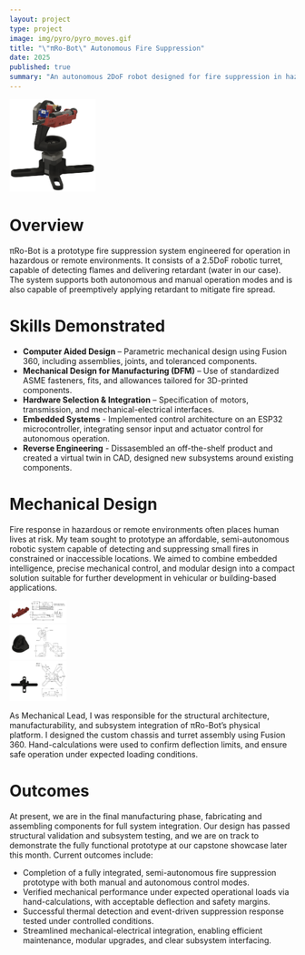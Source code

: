 ```yaml
---
layout: project
type: project
image: img/pyro/pyro_moves.gif
title: "\"πRo-Bot\" Autonomous Fire Suppression"
date: 2025
published: true
summary: "An autonomous 2DoF robot designed for fire suppression in hazardous environments, featuring both manual and automatic control."
---
```


<div class="text-center">
  <img class="img-fluid" src="../img/pyro/final_design.png" alt="Our Final design plan, ready to print!" style="width: 30%;">
</div>

# Overview

πRo-Bot is a prototype fire suppression system engineered for operation in hazardous or remote environments. It consists of a 2.5DoF robotic turret, capable of detecting flames and delivering retardant (water in our case). The system supports both autonomous and manual operation modes and is also capable of preemptively applying retardant to mitigate fire spread.

# Skills Demonstrated
- **Computer Aided Design** – Parametric mechanical design using Fusion 360, including assemblies, joints, and toleranced components.  
- **Mechanical Design for Manufacturing (DFM)** – Use of standardized ASME fasteners, fits, and allowances tailored for 3D-printed components.  
- **Hardware Selection & Integration** – Specification of motors, transmission, and mechanical-electrical interfaces.  
- **Embedded Systems** - Implemented control architecture on an ESP32 microcontroller, integrating sensor input and actuator control for autonomous operation.
- **Reverse Engineering** - Dissasembled an off-the-shelf product and created a virtual twin in CAD, designed new subsystems around existing components.

# Mechanical Design

Fire response in hazardous or remote environments often places human lives at risk. My team sought to prototype an affordable, semi-autonomous robotic system capable of detecting and suppressing small fires in constrained or inaccessible locations. We aimed to combine embedded intelligence, precise mechanical control, and modular design into a compact solution suitable for further development in vehicular or building-based applications.

<div class="text-center">
  <img class="img-fluid" src="../img/pyro/platform_drawing.png" alt="Gun platform drawing" style="width: 20%">
</div>

<div class="text-center">
  <img class="img-fluid" src="../img/pyro/arm_drawing.png" alt="Armature (wrist, waist) drawing" style="width: 20%">
</div>

<div class="text-center">
  <img class="img-fluid" src="../img/pyro/base_drawing.png" alt="Base" style="width: 20%">
</div>

As Mechanical Lead, I was responsible for the structural architecture, manufacturability, and subsystem integration of πRo-Bot’s physical platform. I designed the custom chassis and turret assembly using Fusion 360. Hand-calculations were used to confirm deflection limits, and ensure safe operation under expected loading conditions.

# Outcomes

At present, we are in the final manufacturing phase, fabricating and assembling components for full system integration. Our design has passed structural validation and subsystem testing, and we are on track to demonstrate the fully functional prototype at our capstone showcase later this month. Current outcomes include:
- Completion of a fully integrated, semi-autonomous fire suppression prototype with both manual and autonomous control modes.
- Verified mechanical performance under expected operational loads via hand-calculations, with acceptable deflection and safety margins.
- Successful thermal detection and event-driven suppression response tested under controlled conditions.
- Streamlined mechanical-electrical integration, enabling efficient maintenance, modular upgrades, and clear subsystem interfacing.
